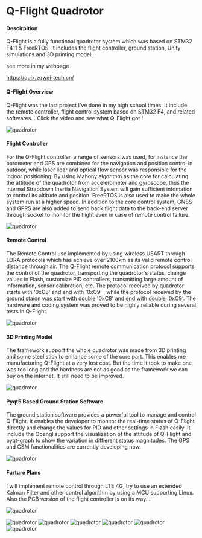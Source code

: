 # Q-Flight Quadrotor

#### Descirpition
Q-Flight is a fully functional quadrotor system which was based on STM32 F411 & FreeRTOS. It includes the flight controller, ground station, Unity simulations and 3D printing model...

see more in my webpage

https://quix.zqwei-tech.cn/


#### Q-Flight Overview

Q-Flight was the last project I've done in my high school times. It include the remote controller, flight control system based on STM32 F4, and related softwares... Click the video and see what Q-Flight got ! 

![quadrotor](https://quix.zqwei-tech.cn/static/qflight/3.png "quadrotor")

#### Flight Controller

For the Q-Flight controller, a range of sensors was used, for instance the barometer and GPS are combined for the navigation and position control in outdoor, while laser lidar and optical flow sensor was responsible for the indoor positioning. By using Mahony algorithm as the core for calculating the attitude of the quadrotor from accelerometer and gyroscope, thus the internal Strapdown Inertia Navigation System will gain sufficient infomation to control its altitude and position. FreeRTOS is also used to make the whole system run at a higher speed. In addition to the core control system, GNSS and GPRS are also added to send back flight data to the back-end server through socket to monitor the flight even in case of remote control failure. 

![quadrotor](https://quix.zqwei-tech.cn/static/qflight/2.png "quadrotor")

#### Remote Control

The Remote Control use implemented by using wireless USART through LORA protocols which has achieve over  2100km as its valid remote control distance through air. The Q-Flight remote communication protocol supports the control of the quadrotor, transporting the quadrotor's status, change values in Flash, customize PID controllers, transmitting large amount of information, sensor calibration, etc. The protocol received by quadrotor starts with '0xC8' and end with '0xC9' , while the protocol received by the ground staion was start with double  '0xC8' and end with double '0xC9'. The hardware and coding system was proved to be highly reliable during several tests in Q-Flight.

![quadrotor](https://quix.zqwei-tech.cn/static/qflight/1.png "quadrotor")

#### 3D Printing Model

The framework support the whole quadrotor was made from 3D printing and some steel stick to enhance some of the core part. This enables me manufacturing Q-Flight at a very lost cost. But the time it took to make one was too long and the hardness are not as good as the framework we can buy on the internet. It still need to be improved. 

![quadrotor](https://quix.zqwei-tech.cn/static/qflight/4.png "quadrotor")


#### Pyqt5 Based Ground Station Software

The ground station software provides a powerful tool to manage and control Q-Flight. It enables the developer to monitor the real-time status of Q-Flight directly and change the values for PID and other settings in Flash easily. It include the Opengl support the visualization of the attitude of Q-Flight and pyqt-graph to show the variation in diffierent status magnitudes. The GPS and GSM functionalities are currently developing now.

![quadrotor](https://quix.zqwei-tech.cn/static/qflight/ground_station.png "quadrotor")

#### Furture Plans

I will implement remote control through LTE 4G, try to use an extended Kalman Filter and other control algorithm by using a MCU supporting Linux. Also the PCB version of the flight controller is on its way...

![quadrotor](https://quix.zqwei-tech.cn/static/qflight/5.png "quadrotor")

![quadrotor](https://quix.zqwei-tech.cn/static/qflight/6.png "quadrotor")
![quadrotor](https://quix.zqwei-tech.cn/static/qflight/7.png "quadrotor")
![quadrotor](https://quix.zqwei-tech.cn/static/qflight/8.png "quadrotor")
![quadrotor](https://quix.zqwei-tech.cn/static/qflight/9.png "quadrotor")
![quadrotor](https://quix.zqwei-tech.cn/static/qflight/10.png "quadrotor")
![quadrotor](https://quix.zqwei-tech.cn/static/qflight/11.png "quadrotor")

